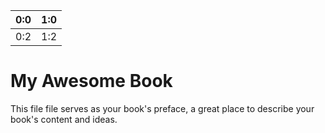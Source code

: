 | 0:0 | 1:0 |
| -- | -- |
| 0:2 | 1:2 |
# My Awesome Book

This file file serves as your book's preface, a great place to describe your book's content and ideas.
